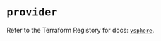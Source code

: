 # `provider`

Refer to the Terraform Registory for docs: [`vsphere`](https://registry.terraform.io/providers/hashicorp/vsphere/2.4.3/docs).
